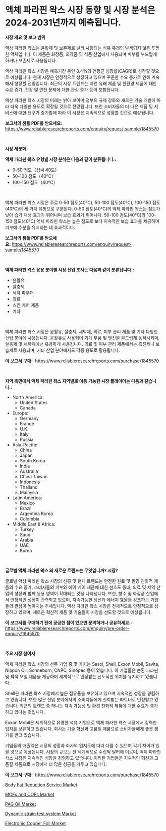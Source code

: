 <p><h1>액체 파라핀 왁스 시장 동향 및 시장 분석은 2024-2031년까지 예측됩니다.</h1></p><p><strong>시장 개요 및 보고 범위</strong></p>
<p><p>액상 파라핀 왁스는 윤활제 및 보존제로 널리 사용되는 석유 유래의 발색되지 않은 투명한 액체입니다. 이 제품은 화장품, 의약품 및 식품 산업에서 사용되며 피부를 부드럽게 하거나 보존제로 사용됩니다.</p><p>액상 파라핀 왁스 시장은 예측기간 동안 8.4%의 연평균 성장률(CAGR)로 성장할 것으로 예상됩니다. 현재 시장은 안정적으로 성장하고 있으며 꾸준한 수요 증가로 인해 계속해서 성장할 전망입니다. 최근의 시장 트렌드는 자연 유래 제품 및 친환경 제품에 대한 수요 증가, 건강 및 안전 문제에 대한 관심 증가 등이 포함됩니다.</p><p>액상 파라핀 왁스 시장의 미래는 밝아 보이며 정부의 규제 강화와 새로운 기술 개발에 따라 더욱 다양한 용도로 확장될 것으로 전망됩니다. 또한 소비자들의 더 나은 제품 및 서비스에 대한 요구가 증가함에 따라 이 시장은 지속적으로 성장할 것으로 예상됩니다.</p></p>
<p><strong>보고서의 샘플 PDF를 받으세요:</strong> <a href="https://www.reliableresearchreports.com/enquiry/request-sample/1845570">https://www.reliableresearchreports.com/enquiry/request-sample/1845570</a></p>
<p>&nbsp;</p>
<p><strong>시장 세분화</strong></p>
<p><strong>액체 파라핀 왁스 유형별 시장 분석은 다음과 같이 분류됩니다.:</strong></p>
<p><ul><li>0-50 점도（섭씨 40도）</li><li>50-100 점도（40ºC）</li><li>100-150 점도（40ºC）</li></ul></p>
<p>&nbsp;</p>
<p><p>액체 파라핀 왁스 시장은 주로 0-50 점도(40℃), 50-100 점도(40℃), 100-150 점도(40℃)의 세 가지 유형으로 구분된다. 0-50 점도(40℃)의 액체 파라핀 왁스는 점도가 낮아 습기 재생 효과가 뛰어나며 보습 효과가 뛰어나다. 50-100 점도(40℃)와 100-150 점도(40℃) 액체 파라핀 왁스는 높은 점도로 보다 지속적인 보습 효과를 제공하며 피부에 수분을 유지하는 데 효과적이다.</p></p>
<p><strong>보고서의 샘플 PDF를 받으세요:</strong>&nbsp;<a href="https://www.reliableresearchreports.com/enquiry/request-sample/1845570">https://www.reliableresearchreports.com/enquiry/request-sample/1845570</a></p>
<p>&nbsp;</p>
<p><strong> 액체 파라핀 왁스 응용 분야별 시장 산업 조사는 다음과 같이 분류됩니다.:</strong></p>
<p><ul><li>윤활유</li><li>살충제</li><li>세탁 파우더</li><li>의료</li><li>스킨 케어 제품</li><li>기타</li></ul></p>
<p>&nbsp;</p>
<p><p>액체 파라핀 왁스 시장은 윤활유, 살충제, 세탁제, 의료, 피부 관리 제품 및 기타 다양한 산업 분야에 사용됩니다. 윤활유로 사용되어 기계 부품 및 엔진을 부드럽게 동작시키며, 살충제 및 세탁제에선 유용하게 사용됩니다. 의료 및 피부 관리 제품에서는 촉진제나 보습제로 사용되며, 기타 산업 분야에서도 각종 용도로 활용됩니다.</p></p>
<p><strong>이 보고서 구매:</strong>&nbsp; <a href="https://www.reliableresearchreports.com/purchase/1845570">https://www.reliableresearchreports.com/purchase/1845570</a></p>
<p>&nbsp;</p>
<p><strong>지역 측면에서 액체 파라핀 왁스 지역별로 이용 가능한 시장 플레이어는 다음과 같습니다.:</strong></p>
<p><ul>
    <li>
        North America:
        <ul>
            <li>United States</li>
            <li>Canada</li>
        </ul>
    </li>
    <li>
        Europe:
        <ul>
            <li>Germany</li>
            <li>France</li>
            <li>U.K.</li>
            <li>Italy</li>
            <li>Russia</li>
        </ul>
    </li>
    <li>
        Asia-Pacific:
        <ul>
            <li>China</li>
            <li>Japan</li>
            <li>South Korea</li>
            <li>India</li>
            <li>Australia</li>
            <li>China Taiwan</li>
            <li>Indonesia</li>
            <li>Thailand</li>
            <li>Malaysia</li>
        </ul>
    </li>
    <li>
        Latin America:
        <ul>
            <li>Mexico</li>
            <li>Brazil</li>
            <li>Argentina Korea</li>
            <li>Colombia</li>
        </ul>
    </li>
    <li>
        Middle East & Africa:
        <ul>
            <li>Turkey</li>
            <li>Saudi</li>
            <li>Arabia</li>
            <li>UAE</li>
            <li>Korea</li>
        </ul>
    </li>
    </ul></p>
<p>&nbsp;</p>
<p><strong>글로벌 액체 파라핀 왁스 의 새로운 트렌드는 무엇입니까? 시장?</strong></p>
<p><p>글로벌 액상 파라핀 왁스 시장의 신흥 및 현재 트렌드는 안전한 원료 및 환경 친화적 제품의 수요 증가, 소비자들의 피부와 헤어 케어 제품에 대한 선호도 증대, 의료 및 제약 산업의 성장과 함께 응용 영역이 확대되는 것을 나타냅니다. 또한, 향수 및 화장품 산업에서 안정적인 성장이 관측되고 있으며, 지속가능한 생산과 에너지 효율을 강조하는 기업들의 관심이 높아지는 추세입니다. 액상 파라핀 왁스 시장은 전체적으로 안정적으로 성장하고 있으며, 새로운 혁신적 제품 및 기술들이 시장을 선도할 것으로 예상됩니다.</p></p>
<p><strong>이 보고서를 구매하기 전에 궁금한 점이 있으면 문의하거나 공유하세요.</strong>- <a href="https://www.reliableresearchreports.com/enquiry/pre-order-enquiry/1845570">https://www.reliableresearchreports.com/enquiry/pre-order-enquiry/1845570</a></p>
<p>&nbsp;</p>
<p><strong>주요 시장 참여자</strong></p>
<p><p>액체 파라핀 왁스 시장의 선두 기업 중 몇 가지는 Sasol, Shell, Exxon Mobil, Savita, Nippon Oil, Sonneborn, CNPC, Sinopec 등이 있습니다. 이 기업들은 순환 파라핀 및 백색 오일 제품을 제공하며 세계적으로 인정받는 선도적인 위치를 유지하고 있습니다.</p><p>Shell은 파라핀 왁스 시장에서 높은 점유율을 보유하고 있으며 지속적인 성장을 경험하고 있습니다. 또한 많은 산업 분야에서의 소비자들에게 신뢰받는 파트너로 인정받고 있습니다. 최근의 트렌드 중 하나는 지속 가능성 및 환경 친화적 제품에 대한 수요가 증가하고 있다는 것입니다.</p><p>Exxon Mobil은 세계적으로 유명한 석유 기업으로 액체 파라핀 왁스 시장에서 강력한 입지를 보유하고 있습니다. 회사는 기술 혁신과 고품질 제품으로 소비자들에게 좋은 평가를 받고 있습니다.</p><p>기업들의 매출액은 시장의 성장과 회사의 인지도에 따라 다를 수 있으며 각기 차이가 있을 것으로 예상됩니다. 시장의 규모는 전 세계적으로 수십억 달러에 이르며, 액체 파라핀 왁스 시장은 지속적인 성장을 경험하고 있습니다. 이러한 기업들은 지속적인 혁신과 고품질 제품으로 시장에서 더 많은 성공을 거두고 있습니다.</p></p>
<p><strong>이 보고서 구매:</strong>&nbsp;&nbsp;<a href="https://www.reliableresearchreports.com/purchase/1845570">https://www.reliableresearchreports.com/purchase/1845570</a></p>
<p><p><a href="https://issuu.com/reportprime-2/docs/body-fat-reduction-service-market-size-2030.pptx">Body Fat Reduction Service Market</a></p><p><a href="https://github.com/sofayahoo2023/Market-Research-Report-List-3/blob/main/mofs-and-cofs-market.md">MOFs and COFs Market</a></p><p><a href="https://github.com/joannesouthgate/Market-Research-Report-List-2/blob/main/pag-oil-market.md">PAG Oil Market</a></p><p><a href="https://view.publitas.com/reportprime-1/dynamic-strain-test-system-market-challenges-opportunities-and-growth-drivers-and-major-market-players-forecasted-for-period-from-2023-2030/">Dynamic strain test system Market</a></p><p><a href="https://silk-columnist-571.notion.site/Electronic-Copper-Foil-Market-Research-Report-Provides-thorough-Industry-Overview-which-offers-an-I-ac02dcd6caa248099cdb1e817df582f0">Electronic Copper Foil Market</a></p></p>
